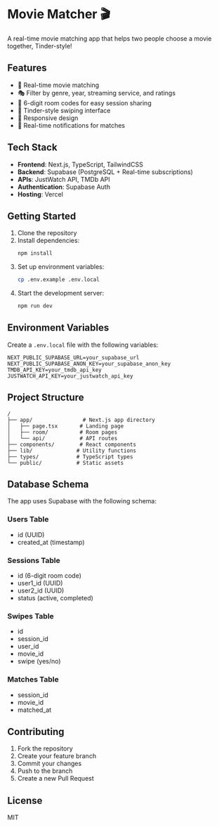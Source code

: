 # Movie Matcher 🎬

A real-time movie matching app that helps two people choose a movie together, Tinder-style!

## Features

- 🎯 Real-time movie matching
- 🎭 Filter by genre, year, streaming service, and ratings
- 👥 6-digit room codes for easy session sharing
- 🔄 Tinder-style swiping interface
- 📱 Responsive design
- 🔔 Real-time notifications for matches

## Tech Stack

- **Frontend**: Next.js, TypeScript, TailwindCSS
- **Backend**: Supabase (PostgreSQL + Real-time subscriptions)
- **APIs**: JustWatch API, TMDb API
- **Authentication**: Supabase Auth
- **Hosting**: Vercel

## Getting Started

1. Clone the repository
2. Install dependencies:
   ```bash
   npm install
   ```
3. Set up environment variables:
   ```bash
   cp .env.example .env.local
   ```
4. Start the development server:
   ```bash
   npm run dev
   ```

## Environment Variables

Create a `.env.local` file with the following variables:

```
NEXT_PUBLIC_SUPABASE_URL=your_supabase_url
NEXT_PUBLIC_SUPABASE_ANON_KEY=your_supabase_anon_key
TMDB_API_KEY=your_tmdb_api_key
JUSTWATCH_API_KEY=your_justwatch_api_key
```

## Project Structure

```
/
├── app/                # Next.js app directory
│   ├── page.tsx       # Landing page
│   ├── room/          # Room pages
│   └── api/           # API routes
├── components/        # React components
├── lib/              # Utility functions
├── types/            # TypeScript types
└── public/           # Static assets
```

## Database Schema

The app uses Supabase with the following schema:

### Users Table
- id (UUID)
- created_at (timestamp)

### Sessions Table
- id (6-digit room code)
- user1_id (UUID)
- user2_id (UUID)
- status (active, completed)

### Swipes Table
- id
- session_id
- user_id
- movie_id
- swipe (yes/no)

### Matches Table
- session_id
- movie_id
- matched_at

## Contributing

1. Fork the repository
2. Create your feature branch
3. Commit your changes
4. Push to the branch
5. Create a new Pull Request

## License

MIT
